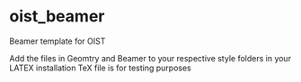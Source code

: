 # oist_beamer
Beamer template for OIST

Add the files in Geomtry and Beamer to your respective style folders in your LATEX installation
TeX file is for testing purposes
